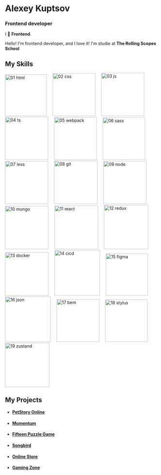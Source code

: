 # Alexey Kuptsov
### Frontend developer

I 💜 **Frontend**.

Hello! I'm frontend developer, and I love it!
I'm studie at __The Rolling Scopes School__

## My Skills
<img width="137" alt="01 html" src="https://user-images.githubusercontent.com/60064512/224485458-6b47326f-980d-40ea-acd1-396640480245.png"> &nbsp; &nbsp; <img width="141" alt="02 css" src="https://user-images.githubusercontent.com/60064512/224485459-672a7678-e0e3-4adb-ae1f-600bc1c100dd.png"> &nbsp; &nbsp; <img width="142" alt="03 js" src="https://user-images.githubusercontent.com/60064512/224485460-8015485e-e4ef-4c5a-ac42-70d6d8f7e6b8.png"> &nbsp; &nbsp; <img width="142" alt="04 ts" src="https://user-images.githubusercontent.com/60064512/224485461-138be2dd-f3ed-4d98-b68d-c3ea92138dee.png"> &nbsp; &nbsp; <img width="141" alt="05 webpack" src="https://user-images.githubusercontent.com/60064512/224485462-60a96ffd-6522-4f7b-99f9-2bb84a12600c.png"> &nbsp; &nbsp; <img width="140" alt="06 sass" src="https://user-images.githubusercontent.com/60064512/224485463-afaa3377-f168-4450-8f73-067d82d1d402.png"> &nbsp; &nbsp; <img width="142" alt="07 less" src="https://user-images.githubusercontent.com/60064512/224485464-33af980a-c3ec-4ef8-af94-a45468ae2e38.png"> &nbsp; &nbsp; <img width="143" alt="08 git" src="https://user-images.githubusercontent.com/60064512/224485465-2e345518-0b9d-4697-9e03-a63c6beb63ac.png"> &nbsp; &nbsp; <img width="142" alt="09 node" src="https://user-images.githubusercontent.com/60064512/224485466-b2466966-07c2-40f8-a1d3-ef3c9a325e1f.png"> &nbsp; &nbsp; <img width="143" alt="10 mongo" src="https://user-images.githubusercontent.com/60064512/224485467-f759e353-183e-46c8-a90a-ddf2f044cf17.png"> &nbsp; &nbsp; <img width="144" alt="11 react" src="https://user-images.githubusercontent.com/60064512/224485468-5cde4dad-edba-45f7-be06-9b614c3c7076.png"> &nbsp; &nbsp; <img width="146" alt="12 redux" src="https://user-images.githubusercontent.com/60064512/224485469-6550766d-b70e-448d-ac6f-24801122fb95.png"> &nbsp; &nbsp; <img width="143" alt="13 docker" src="https://user-images.githubusercontent.com/60064512/224485471-6ff3dd82-89eb-443d-97ad-236acc9ac5b5.png"> &nbsp; &nbsp; <img width="150" alt="14 cicd" src="https://user-images.githubusercontent.com/60064512/224485473-b1c063b5-b50e-4648-a735-5cacff818d32.png"> &nbsp; &nbsp; <img width="139" alt="15 figma" src="https://user-images.githubusercontent.com/60064512/224485475-21d58a28-66e2-49c2-aacf-7f64ac4e09c7.png"> &nbsp; &nbsp; <img width="150" alt="16 json" src="https://user-images.githubusercontent.com/60064512/224485501-f1117f45-093d-4e75-8f68-fcb4004f3a7a.png"> &nbsp; &nbsp; <img width="141" alt="17 bem" src="https://user-images.githubusercontent.com/60064512/224485477-2106c7e3-1a9e-450d-b8c9-d7536a8bfe92.png"> &nbsp; &nbsp; <img width="140" alt="18 stylus" src="https://user-images.githubusercontent.com/60064512/224485478-ee763df0-63a0-41d8-b8a7-2f55f9d68c94.png"> &nbsp; &nbsp; <img width="146" alt="19 zustand" src="https://user-images.githubusercontent.com/60064512/224485479-9745c87e-ec37-4ef2-8c2f-4ea9e4fb734d.png">

## My Projects
- #### [PetStory Online](https://jerubrin.github.io/online-zoo/online-zoo/build/)
- #### [Momentum](https://jerubrin.github.io/momentum/dist/)
- #### [Fifteen Puzzle Game](https://jerubrin.github.io/15-puzzle/dist/)
- #### [Songbird](https://jerubrin.github.io/soungbird/soungbird/build/)
- #### [Online Store](https://jerubrin-loginovskymax-online-store.netlify.app/)
- #### [Gaming Zone](https://rsgames.online/)

<!--
**jerubrin/jerubrin** is a ✨ _special_ ✨ repository because its `README.md` (this file) appears on your GitHub profile.

Here are some ideas to get you started:

- 🔭 I’m currently working on ...
- 🌱 I’m currently learning ...
- 👯 I’m looking to collaborate on ...
- 🤔 I’m looking for help with ...
- 💬 Ask me about ...
- 📫 How to reach me: ...
- 😄 Pronouns: ...
- ⚡ Fun fact: ...
-->
